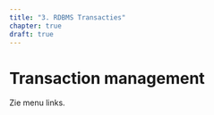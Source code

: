 ```yaml
---
title: "3. RDBMS Transacties"
chapter: true
draft: true
---
```


# Transaction management

Zie menu links.
